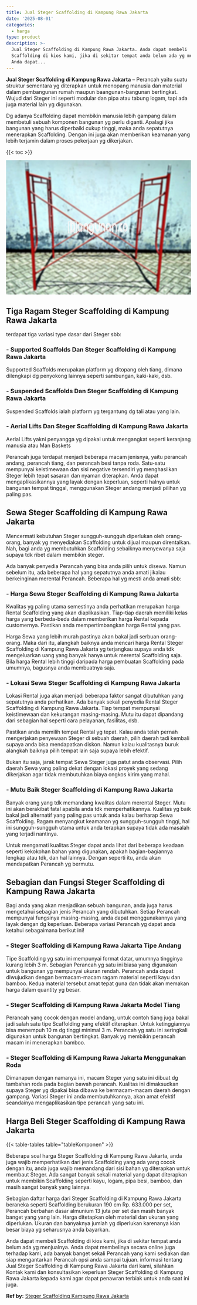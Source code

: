 ```yaml
---
title: Jual Steger Scaffolding di Kampung Rawa Jakarta
date: '2025-08-01'
categories:
  - harga
type: product
description: >-
  Jual Steger Scaffolding di Kampung Rawa Jakarta. Anda dapat membeli
  Scaffolding di kios kami, jika di sekitar tempat anda belum ada yg menjualnya.
  Anda dapat...
---
```


**Jual Steger Scaffolding di Kampung Rawa Jakarta** – Perancah yaitu suatu struktur sementara yg diterapkan untuk menopang manusia dan material dalam pembangunan rumah maupun baangunan-bangunan bertingkat. Wujud dari Steger ini seperti modular dan pipa atau tabung logam, tapi ada juga material lain yg digunakan.

Dg adanya Scaffolding dapat membikin manusia lebih gampang dalam membetuli sebuah komponen bangunan yg perlu diganti. Apalagi jika bangunan yang harus diperbaiki cukup tinggi, maka anda sepatutnya menerapkan Scaffolding. Dengan ini juga akan memberikan keamanan yang lebih terjamin dalam proses pekerjaan yg dikerjakan.

{{< toc >}}

![Jual Steger Scaffolding di Kampung Rawa Jakarta](/images/sewa-scaffolding-steger-01.png)

## Tiga Ragam Steger Scaffolding di Kampung Rawa Jakarta

terdapat tiga variasi type dasar dari Steger sbb:

### \- Supported Scaffolds Dan Steger Scaffolding di Kampung Rawa Jakarta

Supported Scaffolds merupakan platform yg ditopang oleh tiang, dimana dilengkapi dg penyokong lainnya seperti sambungan, kaki-kaki, dsb.

### \- Suspended Scaffolds Dan Steger Scaffolding di Kampung Rawa Jakarta

Suspended Scaffolds ialah platform yg tergantung dg tali atau yang lain.

### \- Aerial Lifts Dan Steger Scaffolding di Kampung Rawa Jakarta

Aerial Lifts yakni penyangga yg dipakai untuk mengangkat seperti keranjang manusia atau Man Baskets

Perancah juga terdapat menjadi beberapa macam jenisnya, yaitu perancah andang, perancah tiang, dan perancah besi tanpa roda. Satu-satu mempunyai keistimewaan dan sisi negative tersendiri yg menghasilkan Steger lebih tepat sasaran dan nyaman diterapkan. Anda dapat mengaplikasikannya yang layak dengan keperluan, seperti halnya untuk bangunan tempat tinggal, menggunakan Steger andang menjadi pilihan yg paling pas.

## Sewa Steger Scaffolding di Kampung Rawa Jakarta

Mencermati kebutuhan Steger sungguh-sungguh diperlukan oleh orang-orang, banyak yg menyediakan Scaffolding untuk dijual maupun direntalkan. Nah, bagi anda yg membutuhkan Scaffolding sebaiknya menyewanya saja supaya tdk ribet dalam membikin steger.

Ada banyak penyedia Perancah yang bisa anda pilih untuk disewa. Namun sebelum itu, ada beberapa hal yang sepatutnya anda amati jikalau berkeinginan merental Perancah. Beberapa hal yg mesti anda amati sbb:

### \- Harga Sewa Steger Scaffolding di Kampung Rawa Jakarta

Kwalitas yg paling utama semestinya anda perhatikan merupakan harga Rental Scaffolding yang akan diaplikasikan. Tiap-tiap daerah memiliki kelas harga yang berbeda-beda dalam memberikan harga Rental kepada customernya. Pastikan anda mempertimbangkan harga Rental yang pas.

Harga Sewa yang lebih murah pastinya akan bakal jadi serbuan orang-orang. Maka dari itu, alangkah baiknya anda mencari harga Rental Steger Scaffolding di Kampung Rawa Jakarta yg terjangkau supaya anda tdk mengeluarkan uang yang banyak hanya untuk merental Scaffolding saja. Bila harga Rental lebih tinggi daripada harga pembuatan Scaffolding pada umumnya, bagusnya anda membuatnya saja.

### \- Lokasi Sewa Steger Scaffolding di Kampung Rawa Jakarta

Lokasi Rental juga akan menjadi beberapa faktor sangat dibutuhkan yang sepatutnya anda perhatikan. Ada banyak sekali penyedia Rental Steger Scaffolding di Kampung Rawa Jakarta. Tiap tempat mempunyai keistimewaan dan kekurangan masing-masing. Mutu itu dapat dipandang dari sebagian hal seperti cara pelayanan, fasilitas, dsb.

Pastikan anda memilih tempat Rental yg tepat. Kalau anda telah pernah mengerjakan penyewaan Steger di sebuah daerah, pilih daerah tadi kembali supaya anda bisa mendapatkan diskon. Namun kalau kualitasnya buruk alangkah baiknya pilih tempat lain saja supaya lebih efektif.

Bukan itu saja, jarak tempat Sewa Steger juga patut anda observasi. Pilih daerah Sewa yang paling dekat dengan lokasi proyek yang sedang dikerjakan agar tidak membutuhkan biaya ongkos kirim yang mahal.

### \- Mutu Baik Steger Scaffolding di Kampung Rawa Jakarta

Banyak orang yang tdk memandang kwalitas dalam merental Steger. Mutu ini akan berakibat fatal apabila anda tdk memperhatikannya. Kualitas yg baik bakal jadi alternatif yang paling pas untuk anda kalau berharap Sewa Scaffolding. Ragam menyangkut keamanan yg sungguh-sungguh tinggi, hal ini sungguh-sungguh utama untuk anda terapkan supaya tidak ada masalah yang terjadi nantinya.

Untuk mengamati kualitas Steger dapat anda lihat dari beberapa keadaan seperti kekokohan bahan yang digunakan, apakah bagian-bagiannya lengkap atau tdk, dan hal lainnya. Dengan seperti itu, anda akan mendapatkan Perancah yg bermutu.

## Sebagian dan Fungsi Steger Scaffolding di Kampung Rawa Jakarta

Bagi anda yang akan menjadikan sebuah bangunan, anda juga harus mengetahui sebagian jenis Perancah yang dibutuhkan. Setiap Perancah mempunyai fungsinya masing-masing, anda dapat menggunakannya yang layak dengan dg keperluan. Beberapa variasi Perancah yg dapat anda ketahui sebagaimana berikut ini!

### \- Steger Scaffolding di Kampung Rawa Jakarta Tipe Andang

Tipe Scaffolding yg satu ini mempunyai format datar, umumnya tingginya kurang lebih 3 m. Sebagian Perancah yg satu ini biasa yang digunakan untuk bangunan yg mempunyai ukuran rendah. Perancah anda dapat diwujudkan dengan bermacam-macam ragam material seperti kayu dan bamboo. Kedua material tersebut amat tepat guna dan tidak akan memakan harga dalam quantity yg besar.

### \- Steger Scaffolding di Kampung Rawa Jakarta Model Tiang

Perancah yang cocok dengan model andang, untuk contoh tiang juga bakal jadi salah satu tipe Scaffolding yang efektif diterapkan. Untuk ketinggiannya bisa menempuh 10 m dg tinggi minimal 3 m. Perancah yg satu ini seringkali digunakan untuk bangunan bertingkat. Banyak yg membikin perancah macam ini menerapkan bamboo.

### \- Steger Scaffolding di Kampung Rawa Jakarta Menggunakan Roda

Dimanapun dengan namanya ini, macam Steger yang satu ini dibuat dg tambahan roda pada bagian bawah perancah. Kualitas ini dimaksudkan supaya Steger yg dipakai bisa dibawa ke bermacam-macam daerah dengan gampang. Variasi Steger ini anda membutuhkannya, akan amat efektif seandainya mengaplikasikan tipe perancah yang satu ini.

## Harga Beli Steger Scaffolding di Kampung Rawa Jakarta

{{< table-tables table="tableKomponen" >}}

Beberapa soal harga Steger Scaffolding di Kampung Rawa Jakarta, anda juga wajib memperhatikan dari jenis Scaffolding yang ada yang cocok dengan itu, anda juga wajib memandang dari sisi bahan yg diterapkan untuk membaut Steger. Ada sangat banyak sekali material yang dapat diterapkan untuk membikin Scaffolding seperti kayu, logam, pipa besi, bamboo, dan masih sangat banyak yang lainnya.

Sebagian daftar harga dari Steger Scaffolding di Kampung Rawa Jakarta beraneka seperti Scaffolding berukuran 190 cm Rp. 633.000 per set, Perancah berbahan dasar almunium 13 juta per set dan masih banyak banget yang yang lain. Harga ditetapkan oleh material dan ukuran yang diperlukan. Ukuran dan banyaknya jumlah yg diperlukan karenanya kian besar biaya yg seharusnya anda bayarkan.

Anda dapat membeli Scaffolding di kios kami, jika di sekitar tempat anda belum ada yg menjualnya. Anda dapat membelinya secara online juga terhadap kami, ada banyak banget sekali Perancah yang kami sediakan dan siap mengantarkan Perancah opsi anda sampai tujuan. informasi tentang Jual Steger Scaffolding di Kampung Rawa Jakarta dari kami, silahkan Kontak kami dan konsultasikan keperluan Steger Scaffolding di Kampung Rawa Jakarta kepada kami agar dapat penawran terbiak untuk anda saat ini juga.

**Ref by:** [Steger Scaffolding Kampung Rawa Jakarta](https://id.wikipedia.org/wiki/Steger)
